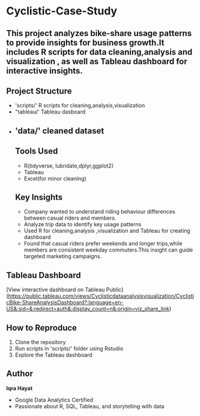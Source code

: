 # Cyclistic-Case-Study
This project analyzes bike-share usage patterns to provide insights for business growth.It includes **R scripts** for data cleaning,analysis and visualization , as well as 
**Tableau dashboard** for interactive insights.
---
## Project Structure
- 'scripts/' R scripts for cleaning,analysis,visualization
- "tableau/' Tableau dasboard
- 'data/' cleaned dataset
  ---
  ## Tools Used
  - R(tidyverse, lubridate,dplyr,ggplot2)
  - Tableau
  - Excel(for minor cleaning)
  ## Key Insights
  - Company wanted to understand riding behaviour differences between casual riders and members.
  - Analyze trip data to identify key usage patterns
  - Used R for cleaning,analysis ,visualization and Tableau for creating dashboard
  - Found that casual riders prefer weekends and longer trips,while members are consistent weekday commuters.This insight can guide targeted marketing campaigns.
## Tableau Dashboard
[View interactive dashboard on Tableau Public}
(https://public.tableau.com/views/Cyclisticdataanalysisvisualization/CyclisticBike-ShareAnalysisDashboard?:language=en-US&:sid=&:redirect=auth&:display_count=n&:origin=viz_share_link) 

## How to Reproduce
1. Clone the repository
2. Run scripts in 'scripts/' folder using Rstudio
3. Explore the Tableau dashboard

## Author
**Iqra Hayat**
- Google Data Analytics Certified
- Passionate about R, SQL, Tableau, and storytelling with data
